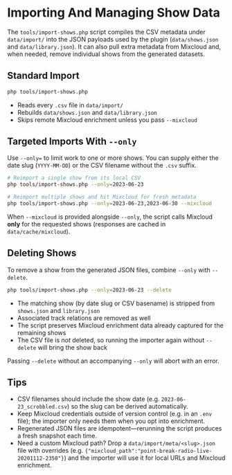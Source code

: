 # Importing And Managing Show Data

The `tools/import-shows.php` script compiles the CSV metadata under `data/import/` into the JSON payloads used by the plugin (`data/shows.json` and `data/library.json`). It can also pull extra metadata from Mixcloud and, when needed, remove individual shows from the generated datasets.

## Standard Import

```bash
php tools/import-shows.php
```

- Reads every `.csv` file in `data/import/`
- Rebuilds `data/shows.json` and `data/library.json`
- Skips remote Mixcloud enrichment unless you pass `--mixcloud`

## Targeted Imports With `--only`

Use `--only=` to limit work to one or more shows. You can supply either the date slug (`YYYY-MM-DD`) or the CSV filename without the `.csv` suffix.

```bash
# Reimport a single show from its local CSV
php tools/import-shows.php --only=2023-06-23

# Reimport multiple shows and hit Mixcloud for fresh metadata
php tools/import-shows.php --only=2023-06-23,2023-06-30 --mixcloud
```

When `--mixcloud` is provided alongside `--only`, the script calls Mixcloud **only** for the requested shows (responses are cached in `data/cache/mixcloud`).

## Deleting Shows

To remove a show from the generated JSON files, combine `--only` with `--delete`.

```bash
php tools/import-shows.php --only=2023-06-23 --delete
```

- The matching show (by date slug or CSV basename) is stripped from `shows.json` and `library.json`
- Associated track relations are removed as well
- The script preserves Mixcloud enrichment data already captured for the remaining shows
- The CSV file is *not* deleted, so running the importer again without `--delete` will bring the show back

Passing `--delete` without an accompanying `--only` will abort with an error.

## Tips

- CSV filenames should include the show date (e.g. `2023-06-23_scrobbled.csv`) so the slug can be derived automatically.
- Keep Mixcloud credentials outside of version control (e.g. in an `.env` file); the importer only needs them when you opt into enrichment.
- Regenerated JSON files are idempotent—rerunning the script produces a fresh snapshot each time.
- Need a custom Mixcloud path? Drop a `data/import/meta/<slug>.json` file with overrides (e.g. `{"mixcloud_path":"point-break-radio-live-20201112-2350"}`) and the importer will use it for local URLs and Mixcloud enrichment.
